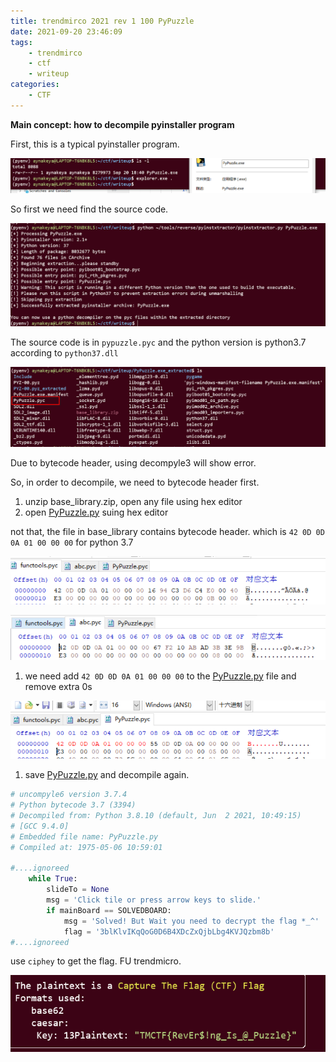 ```yaml
---
title: trendmirco 2021 rev 1 100 PyPuzzle
date: 2021-09-20 23:46:09
tags:
	- trendmirco
	- ctf
	- writeup
categories:
    - CTF
---
```


**Main concept: how to decompile pyinstaller program**

First, this is a typical pyinstaller program.

![Untitled](./images/trendmirco-2021-rev-1-100-PyPuzzle/Untitled.png)

So first we need find the source code.

![Untitled](./images/trendmirco-2021-rev-1-100-PyPuzzle/Untitled1.png)

<!-- more -->

The source code is in `pypuzzle.pyc` and the python version is python3.7 according to `python37.dll` 

![Untitled](./images/trendmirco-2021-rev-1-100-PyPuzzle/Untitled2.png)

Due to bytecode header, using decompyle3 will show error.

So, in order to decompile, we need to bytecode header first.

1. unzip base_library.zip, open any file using hex editor
2. open [PyPuzzle.py](http://pypuzzle.py) suing hex editor

not that, the file in base_library contains bytecode header. which is `42 0D 0D 0A 01 00 00 00` for python 3.7

![Untitled](./images/trendmirco-2021-rev-1-100-PyPuzzle/Untitled3.png)

![Untitled](./images/trendmirco-2021-rev-1-100-PyPuzzle/Untitled4.png)

1. we need add ``42 0D 0D 0A 01 00 00 00`` to the [PyPuzzle.py](http://pypuzzle.py) file and remove extra 0s

![Untitled](./images/trendmirco-2021-rev-1-100-PyPuzzle/Untitled5.png)

1. save [PyPuzzle.py](http://pypuzzle.py) and decompile again.

```python
# uncompyle6 version 3.7.4
# Python bytecode 3.7 (3394)
# Decompiled from: Python 3.8.10 (default, Jun  2 2021, 10:49:15)
# [GCC 9.4.0]
# Embedded file name: PyPuzzle.py
# Compiled at: 1975-05-06 10:59:01

#....ignoreed
    while True:
        slideTo = None
        msg = 'Click tile or press arrow keys to slide.'
        if mainBoard == SOLVEDBOARD:
            msg = 'Solved! But Wait you need to decrypt the flag *_^'
            flag = '3blKlvIKqQoG0D6B4XDcZxQjbLbg4KVJQzbm8b'
#....ignoreed
```

use `ciphey` to get the flag. FU trendmicro.

![Untitled](./images/trendmirco-2021-rev-1-100-PyPuzzle/Untitled6.png)